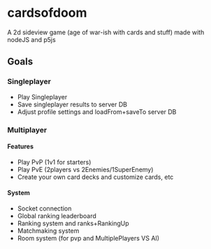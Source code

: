 # cardsofdoom
A 2d sideview game (age of war-ish with cards and stuff) made with nodeJS and p5js

## Goals

### Singleplayer
- Play Singleplayer
- Save singleplayer results to server DB
- Adjust profile settings and loadFrom+saveTo server DB

### Multiplayer
#### Features
- Play PvP (1v1 for starters)
- Play PvE (2players vs 2Enemies/1SuperEnemy)
- Create your own card decks and customize cards, etc
#### System
- Socket connection
- Global ranking leaderboard
- Ranking system and ranks+RankingUp
- Matchmaking system
- Room system (for pvp and MultiplePlayers VS AI)
